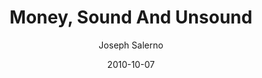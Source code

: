 ---
layout: writing
title: Money, Sound And Unsound
date: 2010-10-07
categories: ['Money']
author: ['Joseph Salerno']
excerpt: Ludwig von Mises said that there can never be too much of a good theory. Salerno proves it in this sweeping and nearly comprehensive book on applied Austrian monetary theory.
external_url: https://mises.org/library/money-sound-and-unsound-1
---